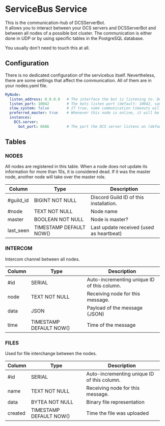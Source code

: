 # ServiceBus Service
This is the communication-hub of DCSServerBot.<br>
It allows you to interact between your DCS servers and DCSServerBot and between all nodes of a possible bot cluster.
The communication is either done in UDP or by using specific tables in the PostgreSQL database.

You usually don't need to touch this at all.

## Configuration
There is no dedicated configuration of the servicebus itself. Nevertheless, there are some settings that affect the
communication. All of them are in your nodes.yaml file.

```yaml
MyNode:
  listen_address: 0.0.0.0   # The interface the bot is listening to. Default: all interfaces (0.0.0.0)
  listen_port: 10042        # The bots listen port (default: 10042, same as FunkMan)
  slow_system: false        # If true, some communication timeouts will be increased (default: false)
  preferred_master: true    # Whenever this node is online, it will be the master (default: false)
  instances:
    DCS.server:
      bot_port: 6666        # The port the DCS server listens on (default: 6666, increasing by one for each server)
```

## Tables
### NODES
All nodes are registered in this table. When a node does not update its information for more than 10s, it is considered
dead. If it was the master node, another node will take over the master role.

| Column    | Type                    | Description                              |
|-----------|-------------------------|------------------------------------------|
| #guild_id | BIGINT NOT NULL         | Discord Guild ID of this installation.   |
| #node     | TEXT NOT NULL           | Node name                                |
| master    | BOOLEAN NOT NULL        | Node is master?                          |
| last_seen | TIMESTAMP DEFAULT NOW() | Last update received (used as heartbeat) |


### INTERCOM
Intercom channel between all nodes.

| Column    | Type                    | Description                                 |
|-----------|-------------------------|---------------------------------------------|
| #id       | SERIAL                  | Auto-incrementing unique ID of this column. |
| node      | TEXT NOT NULL           | Receiving node for this message.            |
| data      | JSON                    | Payload of the message (JSON)               |
| time      | TIMESTAMP DEFAULT NOW() | Time of the message                         |

### FILES
Used for file interchange between the nodes.

| Column  | Type                    | Description                                 |
|---------|-------------------------|---------------------------------------------|
| #id     | SERIAL                  | Auto-incrementing unique ID of this column. |
| name    | TEXT NOT NULL           | Receiving node for this message.            |
| data    | BYTEA NOT NULL          | Binary file representation                  |
| created | TIMESTAMP DEFAULT NOW() | Time the file was uploaded                  |

